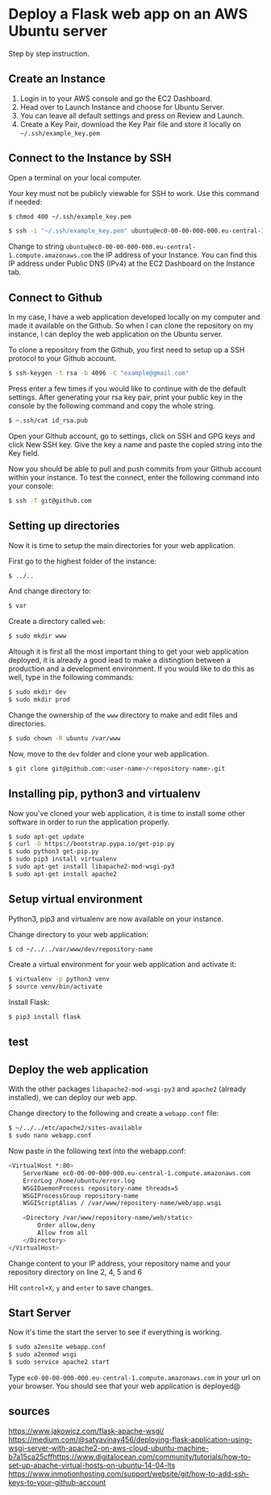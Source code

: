 # Deploy a Flask web app on an AWS Ubuntu server

Step by step instruction.

## Create an Instance

1. Login in to your AWS console and go the EC2 Dashboard.
2. Head over to Launch Instance and choose for Ubuntu Server.
3. You can leave all default settings and press on Review and Launch.
4. Create a Key Pair, download the Key Pair file and store it locally on
`~/.ssh/example_key.pem`

## Connect to the Instance by SSH

Open a terminal on your local computer.

Your key must not be publicly viewable for SSH to work. Use this command if
needed:

```bash
$ chmod 400 ~/.ssh/example_key.pem
```


```bash
$ ssh -i "~/.ssh/example_key.pem" ubuntu@ec0-00-00-000-000.eu-central-1.compute.amazonaws.com
```

Change to string `ubuntu@ec0-00-00-000-000.eu-central-1.compute.amazonaws.com`
the IP address of your Instance. You can find this IP address under Public DNS
(IPv4) at the EC2 Dashboard on the Instance tab.

## Connect to Github

In my case, I have a web application developed locally on my computer and made
it available on the Github. So when I can clone the repository on my instance,
I can deploy the web application on the Ubuntu server.

To clone a repository from the Github, you first need to setup up a SSH protocol
to your Github account.

```bash
$ ssh-keygen -t rsa -b 4096 -C "example@gmail.com"
```

Press enter a few times if you would like to continue with de the default
settings. After generating your rsa key pair, print your public key in the
console by the following command and copy the whole string.

```bash
$ ~.ssh/cat id_rsa.pub
```

Open your Github account, go to settings, click on SSH and GPG keys and click
New SSH key. Give the key a name and paste the copied string into the Key field.

Now you should be able to pull and push commits from your Github account within
your instance. To test the connect, enter the following command into your
console:

```bash
$ ssh -T git@github.com
```

## Setting up directories

Now it is time to setup the main directories for your web application.

First go to the highest folder of the instance:

```bash
$ ../..
```

And change directory to:

```bash
$ var
```

Create a directory called `web`:

```bash
$ sudo mkdir www
```

Altough it is first all the most important thing to get your web application
deployed, it is already a good iead to make a distingtion between a production
and a development environment. If you would like to do this as well, type in
the following commands:

```bash
$ sudo mkdir dev
$ sudo mkdir prod
```

Change the ownership of the `www` directory to make and edit files and
directories.

```bash
$ sudo chown -R ubuntu /var/www
```

Now, move to the `dev` folder and clone your web application.

```bash
$ git clone git@github.com:<user-name>/<repository-name>.git
```

## Installing pip, python3 and virtualenv

Now you've cloned your web application, it is time to install some other
software in order to run the application properly.

```bash
$ sudo apt-get update
$ curl -O https://bootstrap.pypa.io/get-pip.py
$ sudo python3 get-pip.py
$ sudo pip3 install virtualenv
$ sudo apt-get install libapache2-mod-wsgi-py3
$ sudo apt-get install apache2
```

## Setup virtual environment

Python3, pip3 and virtualenv are now available on your instance.

Change directory to your web application:

```bash
$ cd ~/../../var/www/dev/repository-name
```

Create a virtual environment for your web application and activate it:

```bash
$ virtualenv -p python3 venv
$ source venv/bin/activate
```

Install Flask:

```bash
$ pip3 install flask
```

## test


## Deploy the web application

With the other packages `libapache2-mod-wsgi-py3` and `apache2` (already
installed), we can deploy our web app.

Change directory to the following and create a `webapp.conf` file:

```bash
$ ~/../../etc/apache2/sites-available
$ sudo nano webapp.conf
```

Now paste in the following text into the webapp.conf:

```bash
<VirtualHost *:80>
    ServerName ec0-00-00-000-000.eu-central-1.compute.amazonaws.com
    ErrorLog /home/ubuntu/error.log
    WSGIDaemonProcess repository-name threads=5
    WSGIProcessGroup repository-name
    WSGIScriptAlias / /var/www/repository-name/web/app.wsgi

    <Directory /var/www/repository-name/web/static>
        Order allow,deny
        Allow from all
    </Directory>
</VirtualHost>
```

Change content to your IP address, your repository name and your repository
directory on line 2, 4, 5 and 6

Hit `control+X`, `y` and `enter` to save changes.

## Start Server

Now it's time the start the server to see if everything is working.

```bash
$ sudo a2ensite webapp.conf
$ sudo a2enmod wsgi
$ sudo service apache2 start
```

Type `ec0-00-00-000-000.eu-central-1.compute.amazonaws.com` in your url on your
browser. You should see that your web application is deployed@

## sources

https://www.jakowicz.com/flask-apache-wsgi/
https://medium.com/@satyavinay456/deploying-flask-application-using-wsgi-server-with-apache2-on-aws-cloud-ubuntu-machine-b7a15ca25cffhttps://www.digitalocean.com/community/tutorials/how-to-set-up-apache-virtual-hosts-on-ubuntu-14-04-lts
https://www.inmotionhosting.com/support/website/git/how-to-add-ssh-keys-to-your-github-account
